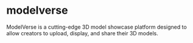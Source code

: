 # modelverse
ModelVerse is a cutting-edge 3D model showcase platform designed to allow creators to upload, display, and share their 3D models. 
